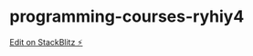 # programming-courses-ryhiy4

[Edit on StackBlitz ⚡️](https://stackblitz.com/edit/programming-courses-ryhiy4)